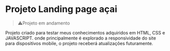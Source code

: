 # Projeto Landing page açai

> ⚠️Projeto em andamento

Projeto criado para testar meus conhecimentos adquiridos em HTML, CSS e JAVASCRIPT. onde principalmente é explorado a responsividade do site para dispositivos mobile, o projeto receberá atualizações futuramente. 